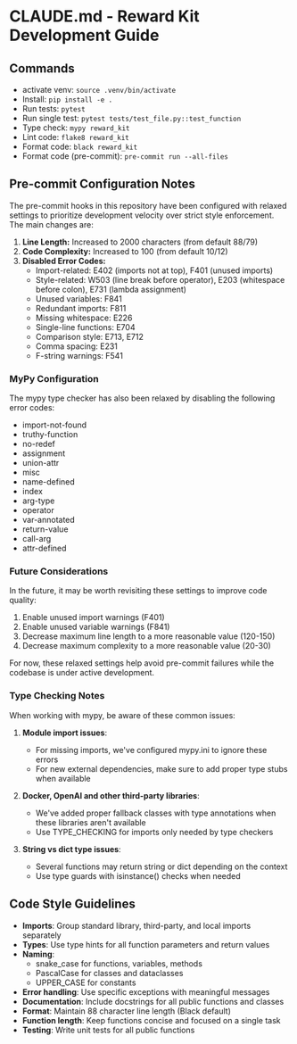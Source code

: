 # CLAUDE.md - Reward Kit Development Guide

## Commands
- activate venv: `source .venv/bin/activate`
- Install: `pip install -e .`
- Run tests: `pytest`
- Run single test: `pytest tests/test_file.py::test_function`
- Type check: `mypy reward_kit`
- Lint code: `flake8 reward_kit`
- Format code: `black reward_kit`
- Format code (pre-commit): `pre-commit run --all-files`

## Pre-commit Configuration Notes

The pre-commit hooks in this repository have been configured with relaxed settings to prioritize development
velocity over strict style enforcement. The main changes are:

1. **Line Length:** Increased to 2000 characters (from default 88/79)
2. **Code Complexity:** Increased to 100 (from default 10/12)
3. **Disabled Error Codes:**
   - Import-related: E402 (imports not at top), F401 (unused imports)
   - Style-related: W503 (line break before operator), E203 (whitespace before colon), E731 (lambda assignment)
   - Unused variables: F841
   - Redundant imports: F811
   - Missing whitespace: E226
   - Single-line functions: E704
   - Comparison style: E713, E712
   - Comma spacing: E231
   - F-string warnings: F541

### MyPy Configuration

The mypy type checker has also been relaxed by disabling the following error codes:
- import-not-found
- truthy-function
- no-redef
- assignment
- union-attr
- misc
- name-defined
- index
- arg-type
- operator
- var-annotated
- return-value
- call-arg
- attr-defined

### Future Considerations

In the future, it may be worth revisiting these settings to improve code quality:

1. Enable unused import warnings (F401)
2. Enable unused variable warnings (F841)
3. Decrease maximum line length to a more reasonable value (120-150)
4. Decrease maximum complexity to a more reasonable value (20-30)

For now, these relaxed settings help avoid pre-commit failures while the codebase is under active development.

### Type Checking Notes
When working with mypy, be aware of these common issues:

1. **Module import issues**:
   - For missing imports, we've configured mypy.ini to ignore these errors
   - For new external dependencies, make sure to add proper type stubs when available

2. **Docker, OpenAI and other third-party libraries**:
   - We've added proper fallback classes with type annotations when these libraries aren't available
   - Use TYPE_CHECKING for imports only needed by type checkers

3. **String vs dict type issues**:
   - Several functions may return string or dict depending on the context
   - Use type guards with isinstance() checks when needed

## Code Style Guidelines
- **Imports**: Group standard library, third-party, and local imports separately
- **Types**: Use type hints for all function parameters and return values
- **Naming**:
  - snake_case for functions, variables, methods
  - PascalCase for classes and dataclasses
  - UPPER_CASE for constants
- **Error handling**: Use specific exceptions with meaningful messages
- **Documentation**: Include docstrings for all public functions and classes
- **Format**: Maintain 88 character line length (Black default)
- **Function length**: Keep functions concise and focused on a single task
- **Testing**: Write unit tests for all public functions
